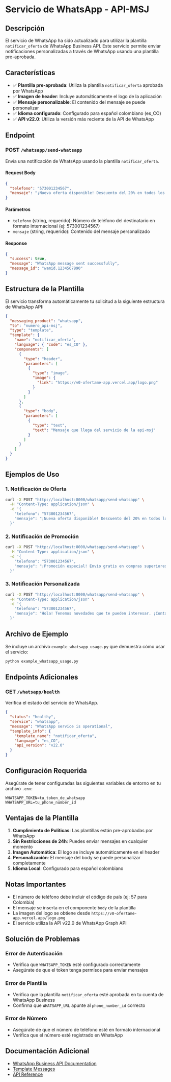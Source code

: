 # Servicio de WhatsApp - API-MSJ

## Descripción

El servicio de WhatsApp ha sido actualizado para utilizar la plantilla `notificar_oferta` de WhatsApp Business API. Este servicio permite enviar notificaciones personalizadas a través de WhatsApp usando una plantilla pre-aprobada.

## Características

- ✅ **Plantilla pre-aprobada**: Utiliza la plantilla `notificar_oferta` aprobada por WhatsApp
- ✅ **Imagen de header**: Incluye automáticamente el logo de la aplicación
- ✅ **Mensaje personalizable**: El contenido del mensaje se puede personalizar
- ✅ **Idioma configurado**: Configurado para español colombiano (es_CO)
- ✅ **API v22.0**: Utiliza la versión más reciente de la API de WhatsApp

## Endpoint

### POST `/whatsapp/send-whatsapp`

Envía una notificación de WhatsApp usando la plantilla `notificar_oferta`.

#### Request Body

```json
{
  "telefono": "573001234567",
  "mensaje": "¡Nueva oferta disponible! Descuento del 20% en todos los productos."
}
```

#### Parámetros

- `telefono` (string, requerido): Número de teléfono del destinatario en formato internacional (ej: 573001234567)
- `mensaje` (string, requerido): Contenido del mensaje personalizado

#### Response

```json
{
  "success": true,
  "message": "WhatsApp message sent successfully",
  "message_id": "wamid.1234567890"
}
```

## Estructura de la Plantilla

El servicio transforma automáticamente tu solicitud a la siguiente estructura de WhatsApp API:

```json
{
  "messaging_product": "whatsapp",
  "to": "numero_api-msj",
  "type": "template",
  "template": {
    "name": "notificar_oferta",
    "language": { "code": "es_CO" },
    "components": [
      {
        "type": "header",
        "parameters": [
          {
            "type": "image",
            "image": {
              "link": "https://v0-ofertame-app.vercel.app/logo.png"
            }
          }
        ]
      },
      {
        "type": "body",
        "parameters": [
          {
            "type": "text",
            "text": "Mensaje que llega del servicio de la api-msj"
          }
        ]
      }
    ]
  }
}
```

## Ejemplos de Uso

### 1. Notificación de Oferta

```bash
curl -X POST "http://localhost:8000/whatsapp/send-whatsapp" \
  -H "Content-Type: application/json" \
  -d '{
    "telefono": "573001234567",
    "mensaje": "¡Nueva oferta disponible! Descuento del 20% en todos los productos."
  }'
```

### 2. Notificación de Promoción

```bash
curl -X POST "http://localhost:8000/whatsapp/send-whatsapp" \
  -H "Content-Type: application/json" \
  -d '{
    "telefono": "573001234567",
    "mensaje": "¡Promoción especial! Envío gratis en compras superiores a $100.000"
  }'
```

### 3. Notificación Personalizada

```bash
curl -X POST "http://localhost:8000/whatsapp/send-whatsapp" \
  -H "Content-Type: application/json" \
  -d '{
    "telefono": "573001234567",
    "mensaje": "Hola! Tenemos novedades que te pueden interesar. ¡Contáctanos!"
  }'
```

## Archivo de Ejemplo

Se incluye un archivo `example_whatsapp_usage.py` que demuestra cómo usar el servicio:

```bash
python example_whatsapp_usage.py
```

## Endpoints Adicionales

### GET `/whatsapp/health`

Verifica el estado del servicio de WhatsApp.

```json
{
  "status": "healthy",
  "service": "whatsapp",
  "message": "WhatsApp service is operational",
  "template_info": {
    "template_name": "notificar_oferta",
    "language": "es_CO",
    "api_version": "v22.0"
  }
}
```

## Configuración Requerida

Asegúrate de tener configuradas las siguientes variables de entorno en tu archivo `.env`:

```env
WHATSAPP_TOKEN=tu_token_de_whatsapp
WHATSAPP_URL=tu_phone_number_id
```

## Ventajas de la Plantilla

1. **Cumplimiento de Políticas**: Las plantillas están pre-aprobadas por WhatsApp
2. **Sin Restricciones de 24h**: Puedes enviar mensajes en cualquier momento
3. **Imagen Automática**: El logo se incluye automáticamente en el header
4. **Personalización**: El mensaje del body se puede personalizar completamente
5. **Idioma Local**: Configurado para español colombiano

## Notas Importantes

- El número de teléfono debe incluir el código de país (ej: 57 para Colombia)
- El mensaje se inserta en el componente `body` de la plantilla
- La imagen del logo se obtiene desde `https://v0-ofertame-app.vercel.app/logo.png`
- El servicio utiliza la API v22.0 de WhatsApp Graph API

## Solución de Problemas

### Error de Autenticación
- Verifica que `WHATSAPP_TOKEN` esté configurado correctamente
- Asegúrate de que el token tenga permisos para enviar mensajes

### Error de Plantilla
- Verifica que la plantilla `notificar_oferta` esté aprobada en tu cuenta de WhatsApp Business
- Confirma que `WHATSAPP_URL` apunte al `phone_number_id` correcto

### Error de Número
- Asegúrate de que el número de teléfono esté en formato internacional
- Verifica que el número esté registrado en WhatsApp

## Documentación Adicional

- [WhatsApp Business API Documentation](https://developers.facebook.com/docs/whatsapp)
- [Template Messages](https://developers.facebook.com/docs/whatsapp/message-templates)
- [API Reference](https://developers.facebook.com/docs/whatsapp/cloud-api/reference)


